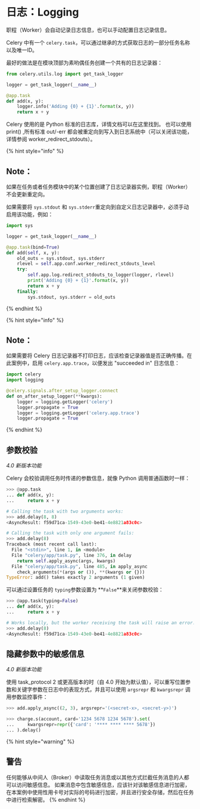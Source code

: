 # 日志：Logging

职程（Worker）会自动记录日志信息，也可以手动配置日志记录信息。

Celery 中有一个 `celery.task`，可以通过继承的方式获取日志的一部分任务名称以及唯一ID。

最好的做法是在模块顶部为素哟偶任务创建一个共有的日志记录器：

```python
from celery.utils.log import get_task_logger

logger = get_task_logger(__name__)

@app.task
def add(x, y):
    logger.info('Adding {0} + {1}'.format(x, y))
    return x + y
```

Celery 使用的是 Python 标准的日志库，详情文档可以在这里找到。 也可以使用 print\(\) ,所有标准 out/-err 都会被重定向到写入到日志系统中（可以关闭该功能，详情参阅 worker\_redirect\_stdouts）。

{% hint style="info" %}
## Note：

如果在任务或者任务模块中的某个位置创建了日志记录器实例，职程（Worker）不会更新重定向。

如果需要将 `sys.stdout` 和 `sys.stderr`重定向到自定义日志记录器中，必须手动启用该功能，例如：

```python
import sys

logger = get_task_logger(__name__)

@app.task(bind=True)
def add(self, x, y):
    old_outs = sys.stdout, sys.stderr
    rlevel = self.app.conf.worker_redirect_stdouts_level
    try:
        self.app.log.redirect_stdouts_to_logger(logger, rlevel)
        print('Adding {0} + {1}'.format(x, y))
        return x + y
    finally:
        sys.stdout, sys.stderr = old_outs
```
{% endhint %}

{% hint style="info" %}
## Note：

如果需要将 Celery 日志记录器不打印日志，应该检查记录器值是否正确传播。在此案例中，启用 `celery.app.trace`，以便发出 "succeeded in" 日志信息：

```python
import celery
import logging

@celery.signals.after_setup_logger.connect
def on_after_setup_logger(**kwargs):
    logger = logging.getLogger('celery')
    logger.propagate = True
    logger = logging.getLogger('celery.app.trace')
    logger.propagate = True
```
{% endhint %}

## 参数校验

_4.0 新版本功能_

Celery 会校验调用任务时传递的参数信息，就像 Python 调用普通函数时一样：

```python
>>> @app.task
... def add(x, y):
...     return x + y

# Calling the task with two arguments works:
>>> add.delay(8, 8)
<AsyncResult: f59d71ca-1549-43e0-be41-4e8821a83c0c>

# Calling the task with only one argument fails:
>>> add.delay(8)
Traceback (most recent call last):
  File "<stdin>", line 1, in <module>
  File "celery/app/task.py", line 376, in delay
    return self.apply_async(args, kwargs)
  File "celery/app/task.py", line 485, in apply_async
    check_arguments(*(args or ()), **(kwargs or {}))
TypeError: add() takes exactly 2 arguments (1 given)
```

可以通过设置任务的 `typing`参数设置为 **`False`**来关闭参数校验：

```python
>>> @app.task(typing=False)
... def add(x, y):
...     return x + y

# Works locally, but the worker receiving the task will raise an error.
>>> add.delay(8)
<AsyncResult: f59d71ca-1549-43e0-be41-4e8821a83c0c>
```

## 隐藏参数中的敏感信息

_4.0 新版本功能_

使用 task\_protocol 2 或更高版本的时（自 4.0 开始为默认值），可以重写位置参数和关键字参数在日志中的表现方式，并且可以使用 `argsrepr` 和 `kwargsrepr` 调用参数监控事件：

```python
>>> add.apply_async((2, 3), argsrepr='(<secret-x>, <secret-y>)')

>>> charge.s(account, card='1234 5678 1234 5678').set(
...     kwargsrepr=repr({'card': '**** **** **** 5678'})
... ).delay()
```

{% hint style="warning" %}
## 警告

任何能够从中间人（Broker）中读取任务消息或以其他方式拦截任务消息的人都可以访问敏感信息。 如果消息中包含敏感信息，应该针对该敏感信息进行加密，在本案例中使用性用卡号对实际的号码进行加密，并且进行安全存储，然后在任务中进行检索解密。
{% endhint %}

